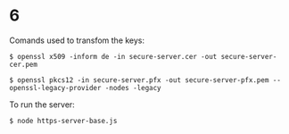# 6
Comands used to transfom the keys:
```terminal
$ openssl x509 -inform de -in secure-server.cer -out secure-server-cer.pem
```
```terminal
$ openssl pkcs12 -in secure-server.pfx -out secure-server-pfx.pem --openssl-legacy-provider -nodes -legacy
```

To run the server:
```terminal
$ node https-server-base.js
```
